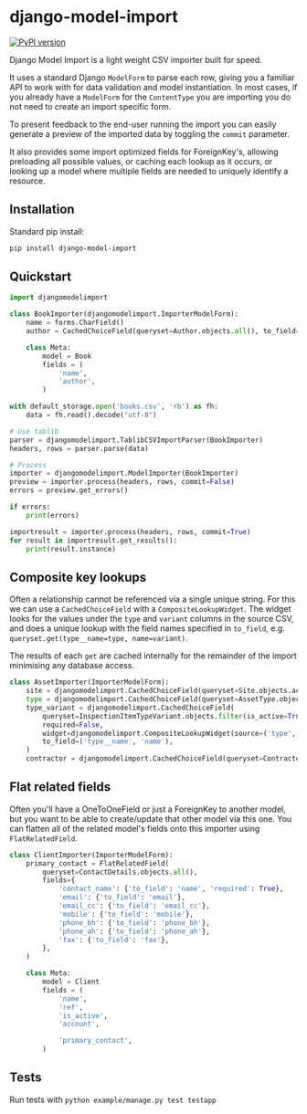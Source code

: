 # django-model-import

[![PyPI version](https://badge.fury.io/py/django-model-import.svg)](https://badge.fury.io/py/django-model-import)

Django Model Import is a light weight CSV importer built for speed.

It uses a standard Django `ModelForm` to parse each row, giving you a familiar API to work with
for data validation and model instantiation. In most cases, if you already have a `ModelForm`
for the `ContentType` you are importing you do not need to create an import specific form.

To present feedback to the end-user running the import you can easily generate a preview
of the imported data by toggling the `commit` parameter.

It also provides some import optimized fields for ForeignKey's, allowing preloading all
possible values, or caching each lookup as it occurs, or looking up a model where multiple
fields are needed to uniquely identify a resource.


## Installation

Standard pip install:

```bash
pip install django-model-import
```


## Quickstart

```python
import djangomodelimport

class BookImporter(djangomodelimport.ImporterModelForm):
    name = forms.CharField()
    author = CachedChoiceField(queryset=Author.objects.all(), to_field='name')

    class Meta:
        model = Book
        fields = (
            'name',
            'author',
        )

with default_storage.open('books.csv', 'rb') as fh:
    data = fh.read().decode("utf-8")

# Use tablib
parser = djangomodelimport.TablibCSVImportParser(BookImporter)
headers, rows = parser.parse(data)

# Process
importer = djangomodelimport.ModelImporter(BookImporter)
preview = importer.process(headers, rows, commit=False)
errors = preview.get_errors()

if errors:
    print(errors)

importresult = importer.process(headers, rows, commit=True)
for result in importresult.get_results():
    print(result.instance)
```


## Composite key lookups

Often a relationship cannot be referenced via a single unique string. For this we can use
a `CachedChoiceField` with a `CompositeLookupWidget`. The widget looks for the values
under the `type` and `variant` columns in the source CSV, and does a unique lookup
with the field names specified in `to_field`, e.g. `queryset.get(type__name=type, name=variant)`.

The results of each `get` are cached internally for the remainder of the import minimising
any database access.

```python
class AssetImporter(ImporterModelForm):
    site = djangomodelimport.CachedChoiceField(queryset=Site.objects.active(), to_field='ref')
    type = djangomodelimport.CachedChoiceField(queryset=AssetType.objects.filter(is_active=True), to_field='name')
    type_variant = djangomodelimport.CachedChoiceField(
        queryset=InspectionItemTypeVariant.objects.filter(is_active=True),
        required=False,
        widget=djangomodelimport.CompositeLookupWidget(source=('type', 'variant')),
        to_field=('type__name', 'name'),
    )
    contractor = djangomodelimport.CachedChoiceField(queryset=Contractor.objects.active(), to_field='name')
```


## Flat related fields

Often you'll have a OneToOneField or just a ForeignKey to another model, but you want to be able to
create/update that other model via this one. You can flatten all of the related model's fields onto
this importer using `FlatRelatedField`.

```python
class ClientImporter(ImporterModelForm):
    primary_contact = FlatRelatedField(
        queryset=ContactDetails.objects.all(),
        fields={
            'contact_name': {'to_field': 'name', 'required': True},
            'email': {'to_field': 'email'},
            'email_cc': {'to_field': 'email_cc'},
            'mobile': {'to_field': 'mobile'},
            'phone_bh': {'to_field': 'phone_bh'},
            'phone_ah': {'to_field': 'phone_ah'},
            'fax': {'to_field': 'fax'},
        },
    )

    class Meta:
        model = Client
        fields = (
            'name',
            'ref',
            'is_active',
            'account',

            'primary_contact',
        )
```

## Tests
Run tests with `python example/manage.py test testapp`
